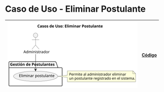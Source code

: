 # Caso de Uso - Eliminar Postulante

| ![Diagrama de Clases](/casos_de_uso/imagenes/administrador/Eliminar_Postulante.svg) | [Código](/casos_de_uso/diagramas_casos_de_uso/administrador/eliminar_postulante/eliminar_postulante1.puml) |
|-------------------------------------------------------------------------------------|------------------------------------------------------------------------------------------------------------|